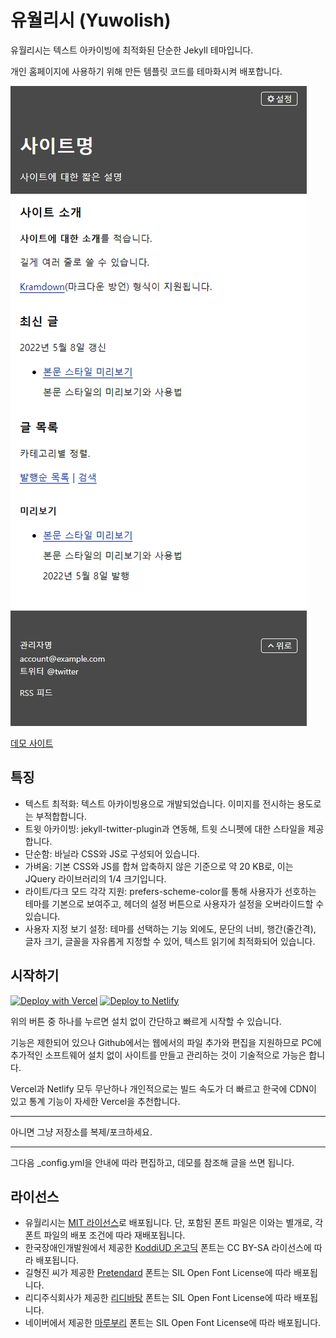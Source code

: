 # 유월리시 (Yuwolish)

유월리시는 텍스트 아카이빙에 최적화된 단순한 Jekyll 테마입니다.

개인 홈페이지에 사용하기 위해 만든 템플릿 코드를 테마화시켜 배포합니다.

![스크린샷](/screenshot.png)

[데모 사이트](https://yuwol.pe.kr/yuwolish/)

## 특징

- 텍스트 최적화: 텍스트 아카이빙용으로 개발되었습니다. 이미지를 전시하는 용도로는 부적합합니다.
- 트윗 아카이빙: jekyll-twitter-plugin과 연동해, 트윗 스니펫에 대한 스타일을 제공합니다.
- 단순함: 바닐라 CSS와 JS로 구성되어 있습니다.
- 가벼움: 기본 CSS와 JS를 합쳐 압축하지 않은 기준으로 약 20 KB로, 이는 JQuery 라이브러리의 1/4 크기입니다.
- 라이트/다크 모드 각각 지원: prefers-scheme-color를 통해 사용자가 선호하는 테마를 기본으로 보여주고, 헤더의 설정 버튼으로 사용자가 설정을 오버라이드할 수 있습니다.
- 사용자 지정 보기 설정: 테마를 선택하는 기능 외에도, 문단의 너비, 행간(줄간격), 글자 크기, 글꼴을 자유롭게 지정할 수 있어, 텍스트 읽기에 최적화되어 있습니다.

## 시작하기

[![Deploy with Vercel](https://vercel.com/button)](https://vercel.com/new/clone?repository-url=https%3A%2F%2Fgithub.com%2Fjuyuwol%2Fyuwolish) [![Deploy to Netlify](https://www.netlify.com/img/deploy/button.svg)](https://app.netlify.com/start/deploy?repository=https%3A%2F%2Fgithub.com%2Fjuyuwol%2Fyuwolish)

위의 버튼 중 하나를 누르면 설치 없이 간단하고 빠르게 시작할 수 있습니다.

기능은 제한되어 있으나 Github에서는 웹에서의 파일 추가와 편집을 지원하므로 PC에 추가적인 소프트웨어 설치 없이 사이트를 만들고 관리하는 것이 기술적으로 가능은 합니다.

Vercel과 Netlify 모두 무난하나 개인적으로는 빌드 속도가 더 빠르고 한국에 CDN이 있고 통계 기능이 자세한 Vercel을 추천합니다.

***

아니면 그냥 저장소를 복제/포크하세요.

***

그다음 _config.yml을 안내에 따라 편집하고, 데모를 참조해 글을 쓰면 됩니다.


## 라이선스

- 유월리시는 [MIT 라이선스](LICENSE.md)로 배포됩니다. 단, 포함된 폰트 파일은 이와는 별개로, 각 폰트 파일의 배포 조건에 따라 재배포됩니다.
- 한국장애인개발원에서 제공한 [KoddiUD 온고딕](https://www.koddi.or.kr/ud/sub1_2) 폰트는 CC BY-SA 라이선스에 따라 배포됩니다.
- 길형진 씨가 제공한 [Pretendard](https://cactus.tistory.com/306) 폰트는 SIL Open Font License에 따라 배포됩니다.
- 리디주식회사가 제공한 [리디바탕](https://ridicorp.com/ridibatang/) 폰트는 SIL Open Font License에 따라 배포됩니다.
- 네이버에서 제공한 [마루부리](https://hangeul.naver.com/) 폰트는 SIL Open Font License에 따라 배포됩니다.
